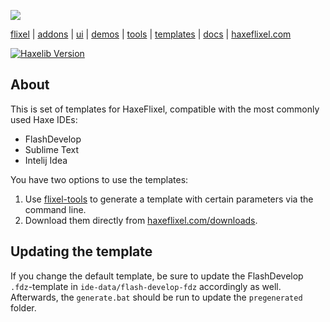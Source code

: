 ![](https://raw.github.com/HaxeFlixel/haxeflixel.com/master/src/files/images/flixel-logos/flixel-templates.png)

[flixel](https://github.com/HaxeFlixel/flixel) | [addons](https://github.com/HaxeFlixel/flixel-addons) | [ui](https://github.com/HaxeFlixel/flixel-ui) | [demos](https://github.com/HaxeFlixel/flixel-demos) | [tools](https://github.com/HaxeFlixel/flixel-tools) | [templates](https://github.com/HaxeFlixel/flixel-templates) | [docs](https://github.com/HaxeFlixel/flixel-docs) | [haxeflixel.com](https://github.com/HaxeFlixel/haxeflixel.com)

[![Haxelib Version](https://img.shields.io/github/tag/HaxeFlixel/flixel-templates.svg?style=flat&label=haxelib)](http://lib.haxe.org/p/flixel-templates)

## About

This is set of templates for HaxeFlixel, compatible with the most commonly used Haxe IDEs:

* FlashDevelop
* Sublime Text
* Intelij Idea

You have two options to use the templates:

1. Use [flixel-tools](https://github.com/HaxeFlixel/flixel-tools) to generate a template with certain parameters via the command line.
2. Download them directly from [haxeflixel.com/downloads](http://haxeflixel.com/download/).

## Updating the template

If you change the default template, be sure to update the FlashDevelop `.fdz`-template in `ide-data/flash-develop-fdz` accordingly as well. Afterwards, the `generate.bat` should be run to update the `pregenerated` folder.
